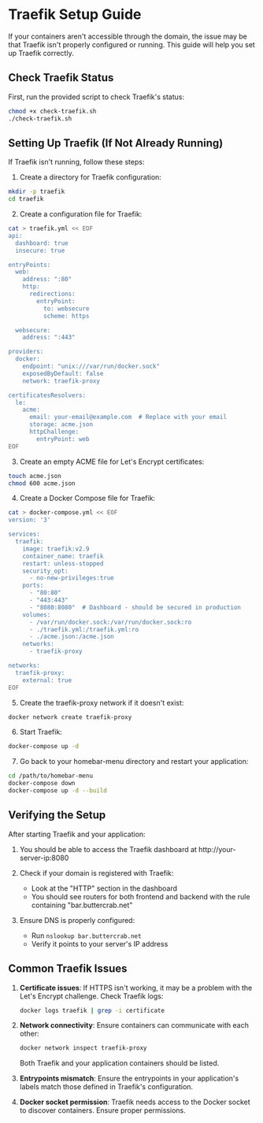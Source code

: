 # Traefik Setup Guide

If your containers aren't accessible through the domain, the issue may be that Traefik isn't properly configured or running. This guide will help you set up Traefik correctly.

## Check Traefik Status

First, run the provided script to check Traefik's status:

```bash
chmod +x check-traefik.sh
./check-traefik.sh
```

## Setting Up Traefik (If Not Already Running)

If Traefik isn't running, follow these steps:

1. Create a directory for Traefik configuration:

```bash
mkdir -p traefik
cd traefik
```

2. Create a configuration file for Traefik:

```bash
cat > traefik.yml << EOF
api:
  dashboard: true
  insecure: true

entryPoints:
  web:
    address: ":80"
    http:
      redirections:
        entryPoint:
          to: websecure
          scheme: https

  websecure:
    address: ":443"

providers:
  docker:
    endpoint: "unix:///var/run/docker.sock"
    exposedByDefault: false
    network: traefik-proxy

certificatesResolvers:
  le:
    acme:
      email: your-email@example.com  # Replace with your email
      storage: acme.json
      httpChallenge:
        entryPoint: web
EOF
```

3. Create an empty ACME file for Let's Encrypt certificates:

```bash
touch acme.json
chmod 600 acme.json
```

4. Create a Docker Compose file for Traefik:

```bash
cat > docker-compose.yml << EOF
version: '3'

services:
  traefik:
    image: traefik:v2.9
    container_name: traefik
    restart: unless-stopped
    security_opt:
      - no-new-privileges:true
    ports:
      - "80:80"
      - "443:443"
      - "8080:8080"  # Dashboard - should be secured in production
    volumes:
      - /var/run/docker.sock:/var/run/docker.sock:ro
      - ./traefik.yml:/traefik.yml:ro
      - ./acme.json:/acme.json
    networks:
      - traefik-proxy

networks:
  traefik-proxy:
    external: true
EOF
```

5. Create the traefik-proxy network if it doesn't exist:

```bash
docker network create traefik-proxy
```

6. Start Traefik:

```bash
docker-compose up -d
```

7. Go back to your homebar-menu directory and restart your application:

```bash
cd /path/to/homebar-menu
docker-compose down
docker-compose up -d --build
```

## Verifying the Setup

After starting Traefik and your application:

1. You should be able to access the Traefik dashboard at http://your-server-ip:8080

2. Check if your domain is registered with Traefik:
   - Look at the "HTTP" section in the dashboard
   - You should see routers for both frontend and backend with the rule containing "bar.buttercrab.net"

3. Ensure DNS is properly configured:
   - Run `nslookup bar.buttercrab.net`
   - Verify it points to your server's IP address

## Common Traefik Issues

1. **Certificate issues**: If HTTPS isn't working, it may be a problem with the Let's Encrypt challenge. Check Traefik logs:
   ```bash
   docker logs traefik | grep -i certificate
   ```

2. **Network connectivity**: Ensure containers can communicate with each other:
   ```bash
   docker network inspect traefik-proxy
   ```
   Both Traefik and your application containers should be listed.

3. **Entrypoints mismatch**: Ensure the entrypoints in your application's labels match those defined in Traefik's configuration.

4. **Docker socket permission**: Traefik needs access to the Docker socket to discover containers. Ensure proper permissions. 